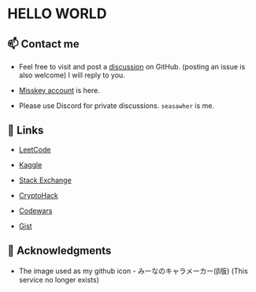 # HELLO WORLD

## 📫 Contact me

* Feel free to visit and post a [discussion](https://github.com/Seasawher/Seasawher/discussions) on GitHub. (posting an issue is also welcome) I will reply to you. 

* [Misskey account](https://misskey.io/@seasawher) is here.

* Please use Discord for private discussions. `seasawher` is me.

## 🔗 Links

* [LeetCode](https://leetcode.com/Seasawher/)

* [Kaggle](https://www.kaggle.com/seasawher)

* [Stack Exchange](https://stackexchange.com/users/13256393/kitamado)

* [CryptoHack](https://cryptohack.org/user/seasawher/)

* [Codewars](https://www.codewars.com/users/Seasawher)

* [Gist](https://gist.github.com/Seasawher)

## 🙇 Acknowledgments

* The image used as my github icon - みーなのキャラメーカー(β版) (This service no longer exists)
